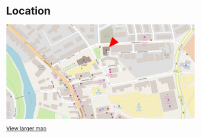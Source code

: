 # Location

![Map](images/map.png)

[View larger map](http://www.openstreetmap.org/?mlat=55.17035&amp;mlon=-1.68964#map=17/55.17035/-1.68964)
